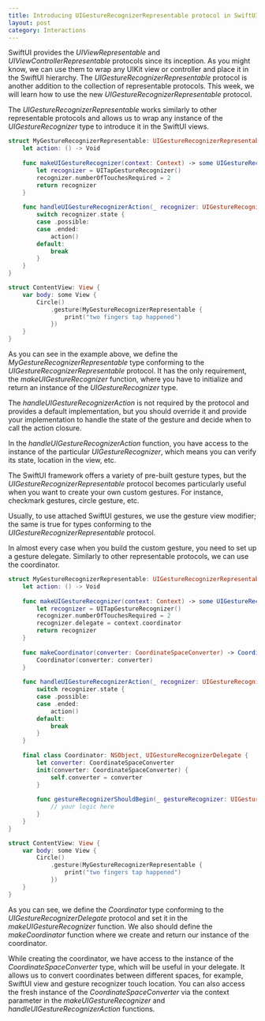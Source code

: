 ```yaml
---
title: Introducing UIGestureRecognizerRepresentable protocol in SwiftUI
layout: post
category: Interactions
---
```


SwiftUI provides the *UIViewRepresentable* and *UIViewControllerRepresentable* protocols since its inception. As you might know, we can use them to wrap any UIKit view or controller and place it in the SwiftUI hierarchy. The *UIGestureRecognizerRepresentable* protocol is another addition to the collection of representable protocols. This week, we will learn how to use the new *UIGestureRecognizerRepresentable* protocol.

The *UIGestureRecognizerRepresentable* works similarly to other representable protocols and allows us to wrap any instance of the *UIGestureRecognizer* type to introduce it in the SwiftUI views.

```swift
struct MyGestureRecognizerRepresentable: UIGestureRecognizerRepresentable {
    let action: () -> Void
    
    func makeUIGestureRecognizer(context: Context) -> some UIGestureRecognizer {
        let recognizer = UITapGestureRecognizer()
        recognizer.numberOfTouchesRequired = 2
        return recognizer
    }
    
    func handleUIGestureRecognizerAction(_ recognizer: UIGestureRecognizerType, context: Context) {
        switch recognizer.state {
        case .possible:
        case .ended:
            action()
        default:
            break
        }
    }
}

struct ContentView: View {
    var body: some View {
        Circle()
            .gesture(MyGestureRecognizerRepresentable {
                print("two fingers tap happened")
            })
    }
}
```

As you can see in the example above, we define the *MyGestureRecognizerRepresentable* type conforming to the *UIGestureRecognizerRepresentable* protocol. It has the only requirement, the *makeUIGestureRecognizer* function, where you have to initialize and return an instance of the *UIGestureRecognizer* type.

The *handleUIGestureRecognizerAction* is not required by the protocol and provides a default implementation, but you should override it and provide your implementation to handle the state of the gesture and decide when to call the action closure.

In the *handleUIGestureRecognizerAction* function, you have access to the instance of the particular *UIGestureRecognizer*, which means you can verify its state, location in the view, etc.

The SwiftUI framework offers a variety of pre-built gesture types, but the *UIGestureRecognizerRepresentable* protocol becomes particularly useful when you want to create your own custom gestures. For instance, checkmark gestures, circle gesture, etc.

Usually, to use attached SwiftUI gestures, we use the gesture view modifier; the same is true for types conforming to the *UIGestureRecognizerRepresentable* protocol.

In almost every case when you build the custom gesture, you need to set up a gesture delegate. Similarly to other representable protocols, we can use the coordinator.

```swift
struct MyGestureRecognizerRepresentable: UIGestureRecognizerRepresentable {
    let action: () -> Void
    
    func makeUIGestureRecognizer(context: Context) -> some UIGestureRecognizer {
        let recognizer = UITapGestureRecognizer()
        recognizer.numberOfTouchesRequired = 2
        recognizer.delegate = context.coordinator
        return recognizer
    }
    
    func makeCoordinator(converter: CoordinateSpaceConverter) -> Coordinator {
        Coordinator(converter: converter)
    }
    
    func handleUIGestureRecognizerAction(_ recognizer: UIGestureRecognizerType, context: Context) {
        switch recognizer.state {
        case .possible:
        case .ended:
            action()
        default:
            break
        }
    }
    
    final class Coordinator: NSObject, UIGestureRecognizerDelegate {
        let converter: CoordinateSpaceConverter
        init(converter: CoordinateSpaceConverter) {
            self.converter = converter
        }
        
        func gestureRecognizerShouldBegin(_ gestureRecognizer: UIGestureRecognizer) -> Bool {
            // your logic here
        }
    }
}

struct ContentView: View {
    var body: some View {
        Circle()
            .gesture(MyGestureRecognizerRepresentable {
                print("two fingers tap happened")
            })
    }
}
```

As you can see, we define the *Coordinator* type conforming to the *UIGestureRecognizerDelegate* protocol and set it in the *makeUIGestureRecognizer* function. We also should define the *makeCoordinator* function where we create and return our instance of the coordinator.

While creating the coordinator, we have access to the instance of the *CoordinateSpaceConverter* type, which will be useful in your delegate. It allows us to convert coordinates between different spaces, for example, SwiftUI view and gesture recognizer touch location. You can also access the fresh instance of the *CoordinateSpaceConverter* via the context parameter in the *makeUIGestureRecognizer* and *handleUIGestureRecognizerAction* functions.



